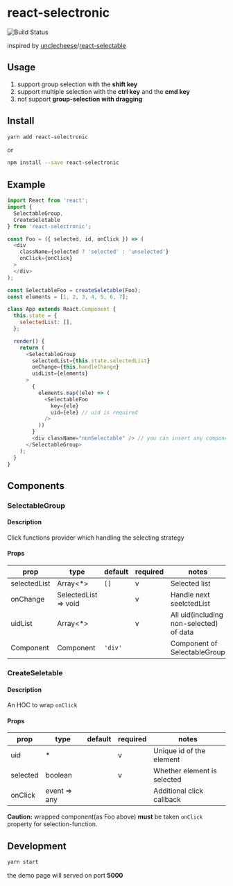 # react-selectronic

![Build Status](https://circleci.com/gh/WendellLiu/react-selectronic.png?circle-token=6cb81d93caa745b04d31d9dbf5ff73e47a74b7ea)


inspired by [unclecheese](https://github.com/unclecheese)/[react-selectable](https://github.com/unclecheese/react-selectable)

## Usage
1. support group selection with the __shift key__
2. support multiple selection with the __ctrl key__ and the __cmd  key__
3. not support __group-selection with dragging__

## Install
```sh
yarn add react-selectronic
```

or

```sh
npm install --save react-selectronic
```

## Example

```js
import React from 'react';
import {
  SelectableGroup,
  CreateSeletable
} from 'react-selectronic';

const Foo = ({ selected, id, onClick }) => (
  <div
    className={selected ? 'selected' : 'unselected'}
    onClick={onClick}
  >
  </div>
);

const SelectableFoo = createSeletable(Foo);
const elements = [1, 2, 3, 4, 5, 6, 7];

class App extends React.Component {
  this.state = {
    selectedList: [],
  };

  render() {
    return (
      <SelectableGroup
        selectedList={this.state.selectedList}
        onChange={this.handleChange}
        uidList={elements}
      >
        {
          elements.map((ele) => (
            <SelectableFoo 
              key={ele} 
              uid={ele} // uid is required
            /> 
          ))
        }
        <div className="nonSelectable" /> // you can insert any component not selectable
      </SelectableGroup>
    );
  }
}

```

## Components

### SelectableGroup
#### Description
Click functions provider which handling the selecting strategy

#### Props

prop             | type     | default      | required | notes
-----------------|----------|--------------|----------|------
selectedList     | Array<*>   |     `[]`   |     v    |    Selected list
onChange         | SelectedList => void  | |     v    | Handle next seelctedList 
uidList          | Array<*>   |            |     v    | All uid(including non-selected) of data
Component          | Component   | `'div'` |          | Component of SelectableGroup


### CreateSeletable
#### Description
An HOC to wrap `onClick`

#### Props

prop             | type     | default    |   required  | notes
-----------------|----------|------------|-------------|---------
uid              | *        |            |     v       | Unique id of the element
selected         | boolean  |            |     v       | Whether element is selected
onClick          | event => any |        |             | Additional click callback 

**Caution:**
wrapped component(as Foo above) **must** be taken `onClick` property for selection-function.

## Development
```sh
yarn start
```

the demo page will served on port **5000**
